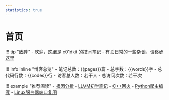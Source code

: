 ```yaml
---
statistics: true
---
```


# 首页

!!! tip "致辞"
    - 欢迎，这里是 c01dkit 的技术笔记
    - 有关日常的一些杂谈，请[移步这里](https://blog.c01dkit.com)

!!! info inline "博客总览"
    - 笔记总数：{{pages}}篇
    - 总字数：{{words}}字
    - 总代码行数：{{codes}}行
    - <span id="busuanzi_container_site_uv">访客总人数：<span id="busuanzi_value_site_uv">若干</span>人
    - <span id="busuanzi_container_site_pv">总访问次数：<span id="busuanzi_value_site_pv">若干</span>次

!!! example "推荐阅读"
    - [根因分析](https://tech.c01dkit.com/researching-is-living/related/rca/)
    - [LLVM初学笔记](https://tech.c01dkit.com/software-security/program-analysis/llvm/)
    - [C++回火](https://tech.c01dkit.com/programming-languages/cpp/)
    - [Python爬虫编写](https://tech.c01dkit.com/programming-languages/crawler/)
    - [Linux服务器端口复用](https://tech.c01dkit.com/misc-notes/environments/porting/)